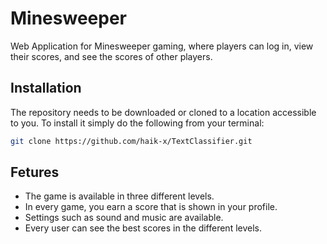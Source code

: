 # Minesweeper
Web Application for Minesweeper gaming, where players can log in, view their scores, and see the scores of other players.

## Installation


The repository needs to be downloaded or cloned to a location accessible to you. To install it simply do the following from your terminal:

```bash
git clone https://github.com/haik-x/TextClassifier.git
```

## Fetures

* The game is available in three different levels. 
* In every game, you earn a score that is shown in your profile. 
* Settings such as sound and music are available. 
* Every user can see the best scores in the different levels.
